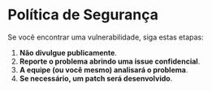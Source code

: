 # Política de Segurança

Se você encontrar uma vulnerabilidade, siga estas etapas:

1. **Não divulgue publicamente**.
2. **Reporte o problema abrindo uma issue confidencial**.
3. **A equipe (ou você mesmo) analisará o problema**.
4. **Se necessário, um patch será desenvolvido**.
